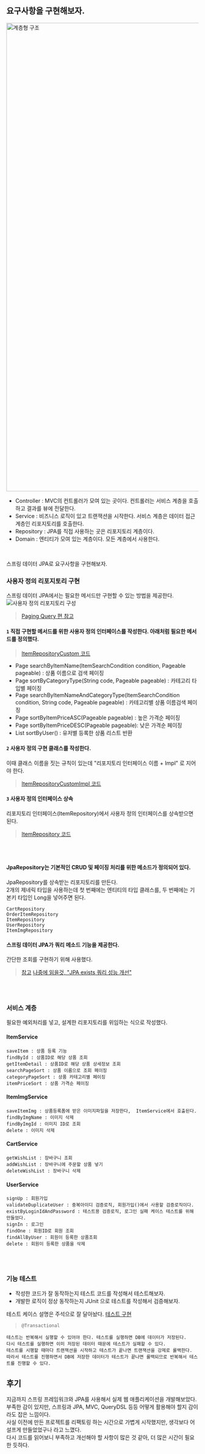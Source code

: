 ## 요구사항을 구현해보자.
<img width="1227" alt="계층형 구조" src="https://github.com/Kim-Gyuri/Improved-SpringBoot-Online-Shopping-Store/assets/57389368/0394f117-ff51-4302-be5f-60940219a5c4">

+ Controller : MVC의 컨트롤러가 모여 있는 곳이다. 컨트롤러는 서비스 계층을 호출하고 결과를 뷰에 전달한다.
+ Service : 비즈니스 로직이 있고 트랜잭션을 시작한다. 서비스 계층은 데이터 접근 계층인 리포지토리를 호출한다.
+ Repository : JPA를 직접 사용하는 곳은 리포지토리 계층이다.
+ Domain : 엔티티가 모여 있는 계층이다. 모든 계층에서 사용한다.

<br>

스프링 데이터 JPA로 요구사항을 구현해보자. <br>
### 사용자 정의 리포지토리 구현
스프링 데이터 JPA에서는 필요한 메서드만 구현할 수 있는 방법을 제공한다. <br>
![사용자 정의 리포지토리 구성](https://github.com/Kim-Gyuri/Improved-SpringBoot-Online-Shopping-Store/assets/57389368/31a2b01a-b122-4293-b600-53b6e5f2bdef) 
> [Paging Query 편 참고](https://github.com/Kim-Gyuri/Improved-SpringBoot-Online-Shopping-Store/blob/main/%EB%85%B8%ED%8A%B8/Paging%20Query.md)

#### `1` 직접 구현할 메서드를 위한 사용자 정의 인터페이스를 작성한다. 아래처럼 필요한 메서드를 정의했다.
> [ItemRepositoryCustom 코드](https://github.com/Kim-Gyuri/Improved-SpringBoot-Online-Shopping-Store/blob/master/src/main/java/springstudy/bookstore/repository/ItemRepositoryCustom.java)
+ Page searchByItemName(ItemSearchCondition condition, Pageable pageable) : 상품 이름으로 검색 페이징
+ Page sortByCategoryType(String code, Pageable pageable) : 카테고리 타입별 페이징
+ Page searchByItemNameAndCategoryType(ItemSearchCondition condition, String code, Pageable pageable) : 카테고리별 상품 이름검색 페이징
+ Page sortByItemPriceASC(Pageable pageable) : 높은 가격순 페이징
+ Page sortByItemPriceDESC(Pageable pageable): 낮은 가격순 페이징
+ List sortByUser() : 유저별 등록한 상품 리스트 반환


#### `2` 사용자 정의 구현 클래스를 작성한다.
이때 클래스 이름을 짓는 규칙이 있는데 "리포지토리 인터페이스 이름 + Impl" 로 지어야 한다.
> [ItemRepositoryCustomImpl 코드](https://github.com/Kim-Gyuri/Improved-SpringBoot-Online-Shopping-Store/blob/master/src/main/java/springstudy/bookstore/repository/ItemRepositoryCustomImpl.java)

#### `3` 사용자 정의 인터페이스 상속
리포지토리 인터페이스(ItemRepository)에서 사용자 정의 인터페이스를 상속받으면 된다.
> [ItemRepository 코드](https://github.com/Kim-Gyuri/Improved-SpringBoot-Online-Shopping-Store/blob/master/src/main/java/springstudy/bookstore/repository/ItemRepository.java)

<br><br>

####  JpaRepository는 기본적인 CRUD 및 페이징 처리를 위한 메소드가 정의되어 있다. 
JpaRepository를 상속받는 리포지토리를 만든다. <br>
2개의 제네릭 타입을 사용하는데 첫 번째에는 엔티티의 타입 클래스를, 두 번째에는 기본키 타입인 Long을 넣어주면 된다.  <br>
```
CartRepository
OrderItemRepository
ItemRepository
UserRepository
ItemImgRepository
```

#### 스프링 데이터 JPA가 쿼리 메소드 기능을 제공한다. 
간단한 조회를 구현하기 위해 사용했다. 
> [참고](https://docs.spring.io/spring-data/jpa/docs/current/reference/html/#repositories.limit-query-result)
> [나중에 읽을것, "JPA exists 쿼리 성능 개선"](https://jojoldu.tistory.com/516)

<br><br>

### 서비스 계층
필요한 예외처리를 넣고, 설계한 리포지토리를 위임하는 식으로 작성했다.
#### ItemService
```
saveItem : 상품 등록 기능
findById : 상품ID로 해당 상품 조회
getItemDetail : 상품ID로 해당 상품 상세정보 조회
searchPageSort : 상품 이름으로 조회 페이징
categoryPageSort : 상품 카테고리별 페이징
itemPriceSort : 상품 가격순 페이징
```
#### ItemImgService
```
saveItemImg : 상품등록폼에 받은 이미지파일을 저장한다,  ItemService에서 호출된다.
findByImgName : 이미지 삭제
findByImgId : 이미지 ID로 조회
delete : 이미지 삭제
```

#### CartService
```
getWishList : 장바구니 조회
addWishList : 장바구니에 주문할 상품 넣기
deleteWishList : 장바구니 삭제
```

#### UserService
```
signUp : 회원가입
validateDuplicateUser : 중복아이디 검증로직, 회원가입()에서 사용할 검증로직이다.
existByLoginIdAndPassword : 테스트용 검증로직, 로그인 실패 케이스 테스트를 위해 만들었다.
signIn : 로그인
findOne : 회원ID로 회원 조회
findAllByUser : 회원이 등록한 상품조회
delete : 회원이 등록한 상품을 삭제
```

<br><br>

### 기능 테스트
+ 작성한 코드가 잘 동작하는지 테스트 코드를 작성해서 테스트해보자. 
+ 개발한 로직이 정상 동작하는지 JUnit 으로 테스트를 작성해서 검증해보자. 

테스트 케이스 설명은 주석으로 잘 달아놨다. [테스트 구현](https://github.com/Kim-Gyuri/Improved-SpringBoot-Online-Shopping-Store/tree/master/src/test)
> `@Transactional`
```
테스트는 반복해서 실행할 수 있어야 한다. 테스트를 실행하면 DB에 데이터가 저장된다.
다시 테스트를 실행하면 이미 저장된 데이터 때문에 테스트가 실패할 수 있다. 
테스트를 시행할 때마다 트랜잭션을 시작하고 테스트가 끝나면 트랜잭션을 강제로 롤백한다. 
따라서 테스트를 진행하면서 DB에 저장한 데이터가 테스트가 끝나면 롤백되므로 반복해서 테스트를 진행할 수 있다.
```

##  후기
지금까지 스프링 프레임워크와 JPA를 사용해서 실제 웹 애플리케이션을 개발해보았다. <br>
부족한 감이 있지만, 스프링과 JPA, MVC, QueryDSL 등등 어떻게 활용해야 할지 감이라도 잡은 느낌이다. <br>
사실 이전에 만든 프로젝트를 리팩토링 하는 시간으로 가볍게 시작했지만, 생각보다 어설프게 만들었었구나 라고 느꼈다. <br>
다시 코드를 읽어보니 부족하고 개선해야 할 사항이 많은 것 같아, 더 많은 시간이 필요한 듯하다.

